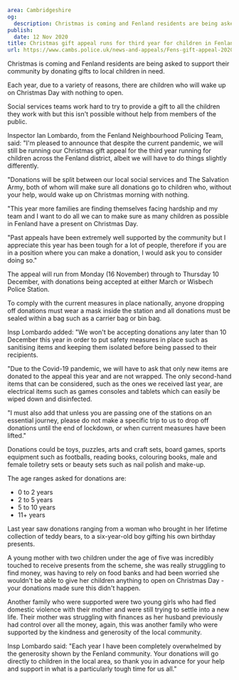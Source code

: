 ```yaml
area: Cambridgeshire
og:
  description: Christmas is coming and Fenland residents are being asked to support their community by donating gifts to local children in need.
publish:
  date: 12 Nov 2020
title: Christmas gift appeal runs for third year for children in Fenland
url: https://www.cambs.police.uk/news-and-appeals/Fens-gift-appeal-2020
```

Christmas is coming and Fenland residents are being asked to support their community by donating gifts to local children in need.

Each year, due to a variety of reasons, there are children who will wake up on Christmas Day with nothing to open.

Social services teams work hard to try to provide a gift to all the children they work with but this isn't possible without help from members of the public.

Inspector Ian Lombardo, from the Fenland Neighbourhood Policing Team, said: "I'm pleased to announce that despite the current pandemic, we will still be running our Christmas gift appeal for the third year running for children across the Fenland district, albeit we will have to do things slightly differently.

"Donations will be split between our local social services and The Salvation Army, both of whom will make sure all donations go to children who, without your help, would wake up on Christmas morning with nothing.

"This year more families are finding themselves facing hardship and my team and I want to do all we can to make sure as many children as possible in Fenland have a present on Christmas Day.

"Past appeals have been extremely well supported by the community but I appreciate this year has been tough for a lot of people, therefore if you are in a position where you can make a donation, I would ask you to consider doing so."

The appeal will run from Monday (16 November) through to Thursday 10 December, with donations being accepted at either March or Wisbech Police Station.

To comply with the current measures in place nationally, anyone dropping off donations must wear a mask inside the station and all donations must be sealed within a bag such as a carrier bag or bin bag.

Insp Lombardo added: "We won't be accepting donations any later than 10 December this year in order to put safety measures in place such as sanitising items and keeping them isolated before being passed to their recipients.

"Due to the Covid-19 pandemic, we will have to ask that only new items are donated to the appeal this year and are not wrapped. The only second-hand items that can be considered, such as the ones we received last year, are electrical items such as games consoles and tablets which can easily be wiped down and disinfected.

"I must also add that unless you are passing one of the stations on an essential journey, please do not make a specific trip to us to drop off donations until the end of lockdown, or when current measures have been lifted."

Donations could be toys, puzzles, arts and craft sets, board games, sports equipment such as footballs, reading books, colouring books, male and female toiletry sets or beauty sets such as nail polish and make-up.

The age ranges asked for donations are:

 * 0 to 2 years
 * 2 to 5 years
 * 5 to 10 years
 * 11+ years

Last year saw donations ranging from a woman who brought in her lifetime collection of teddy bears, to a six-year-old boy gifting his own birthday presents.

A young mother with two children under the age of five was incredibly touched to receive presents from the scheme, she was really struggling to find money, was having to rely on food banks and had been worried she wouldn't be able to give her children anything to open on Christmas Day - your donations made sure this didn't happen.

Another family who were supported were two young girls who had fled domestic violence with their mother and were still trying to settle into a new life. Their mother was struggling with finances as her husband previously had control over all the money, again, this was another family who were supported by the kindness and generosity of the local community.

Insp Lombardo said: "Each year I have been completely overwhelmed by the generosity shown by the Fenland community. Your donations will go directly to children in the local area, so thank you in advance for your help and support in what is a particularly tough time for us all."
